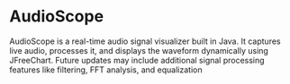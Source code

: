 # AudioScope
AudioScope is a real-time audio signal visualizer built in Java. It captures live audio, processes it, and displays the waveform dynamically using JFreeChart. Future updates may include additional signal processing features like filtering, FFT analysis, and equalization
